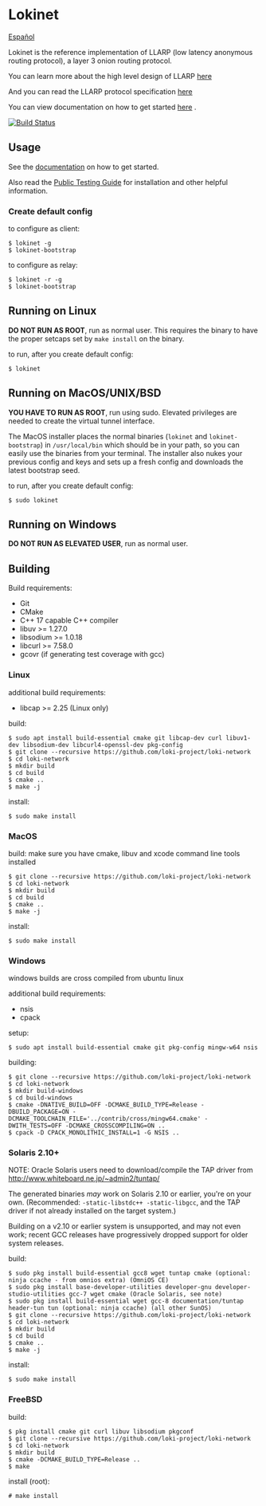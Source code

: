 # Lokinet

[Español](readme_es.md)

Lokinet is the reference implementation of LLARP (low latency anonymous routing protocol), a layer 3 onion routing protocol.

You can learn more about the high level design of LLARP [here](docs/high-level.txt)

And you can read the LLARP protocol specification [here](docs/proto_v0.txt)

You can view documentation on how to get started [here](https://loki-project.github.io/loki-docs/Lokinet/LokinetOverview/) .

[![Build Status](https://drone.lokinet.dev/api/badges/loki-project/loki-network/status.svg?ref=refs/heads/master)](https://drone.lokinet.dev/loki-project/loki-network)

## Usage

See the [documentation](https://loki-project.github.io/loki-docs/Lokinet/LokinetOverview/) on how to get started.

Also read the [Public Testing Guide](https://lokidocs.com/Lokinet/Guides/PublicTestingGuide/#1-lokinet-installation) for installation and other helpful information.

### Create default config

to configure as client:

    $ lokinet -g
    $ lokinet-bootstrap

to configure as relay:

    $ lokinet -r -g
    $ lokinet-bootstrap


## Running on Linux

**DO NOT RUN AS ROOT**, run as normal user. This requires the binary to have the proper setcaps set by `make install` on the binary.

to run, after you create default config:

    $ lokinet

## Running on MacOS/UNIX/BSD

**YOU HAVE TO RUN AS ROOT**, run using sudo. Elevated privileges are needed to create the virtual tunnel interface.

The MacOS installer places the normal binaries (`lokinet` and `lokinet-bootstrap`) in `/usr/local/bin` which should be in your path, so you can easily use the binaries from your terminal. The installer also nukes your previous config and keys and sets up a fresh config and downloads the latest bootstrap seed.

to run, after you create default config:

    $ sudo lokinet

## Running on Windows

**DO NOT RUN AS ELEVATED USER**, run as normal user.

## Building

Build requirements:

* Git
* CMake
* C++ 17 capable C++ compiler
* libuv >= 1.27.0
* libsodium >= 1.0.18
* libcurl >= 7.58.0
* gcovr (if generating test coverage with gcc)

### Linux

additional build requirements:

* libcap >= 2.25 (Linux only)


build:

    $ sudo apt install build-essential cmake git libcap-dev curl libuv1-dev libsodium-dev libcurl4-openssl-dev pkg-config
    $ git clone --recursive https://github.com/loki-project/loki-network
    $ cd loki-network
    $ mkdir build 
    $ cd build
    $ cmake .. 
    $ make -j

install:

    $ sudo make install

### MacOS

build:
    make sure you have cmake, libuv and xcode command line tools installed
    
    $ git clone --recursive https://github.com/loki-project/loki-network
    $ cd loki-network
    $ mkdir build 
    $ cd build
    $ cmake .. 
    $ make -j
    
install:

    $ sudo make install

### Windows

windows builds are cross compiled from ubuntu linux

additional build requirements:

* nsis
* cpack

setup:
 
    $ sudo apt install build-essential cmake git pkg-config mingw-w64 nsis
    
building:

    $ git clone --recursive https://github.com/loki-project/loki-network
    $ cd loki-network
    $ mkdir build-windows
    $ cd build-windows
    $ cmake -DNATIVE_BUILD=OFF -DCMAKE_BUILD_TYPE=Release -DBUILD_PACKAGE=ON -DCMAKE_TOOLCHAIN_FILE='../contrib/cross/mingw64.cmake' -DWITH_TESTS=OFF -DCMAKE_CROSSCOMPILING=ON ..
    $ cpack -D CPACK_MONOLITHIC_INSTALL=1 -G NSIS ..

### Solaris 2.10+

NOTE: Oracle Solaris users need to download/compile the TAP driver from http://www.whiteboard.ne.jp/~admin2/tuntap/

The generated binaries _may_ work on Solaris 2.10 or earlier, you're on your own. (Recommended: `-static-libstdc++ -static-libgcc`, and the TAP driver if not already installed on the target system.)

Building on a v2.10 or earlier system is unsupported, and may not even work; recent GCC releases have progressively dropped support for older system releases.

build:

    $ sudo pkg install build-essential gcc8 wget tuntap cmake (optional: ninja ccache - from omnios extra) (OmniOS CE)
    $ sudo pkg install base-developer-utilities developer-gnu developer-studio-utilities gcc-7 wget cmake (Oracle Solaris, see note)
    $ sudo pkg install build-essential wget gcc-8 documentation/tuntap header-tun tun (optional: ninja ccache) (all other SunOS)
    $ git clone --recursive https://github.com/loki-project/loki-network
    $ cd loki-network
    $ mkdir build
    $ cd build
    $ cmake ..
    $ make -j

install:

    $ sudo make install

### FreeBSD

build:

    $ pkg install cmake git curl libuv libsodium pkgconf
    $ git clone --recursive https://github.com/loki-project/loki-network
    $ cd loki-network
    $ mkdir build
    $ cmake -DCMAKE_BUILD_TYPE=Release ..
    $ make

install (root):

    # make install

